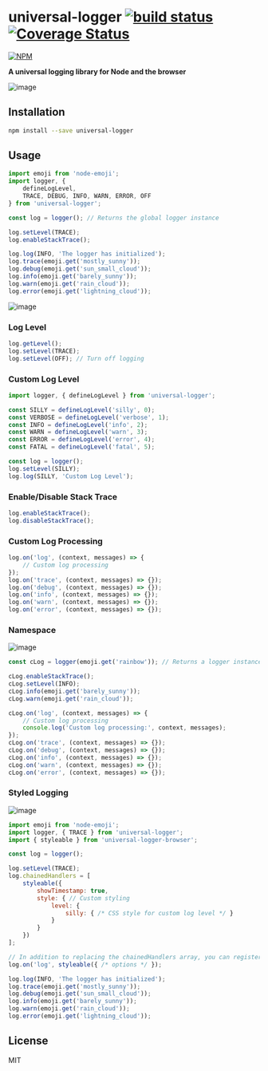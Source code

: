 # universal-logger [![build status](https://travis-ci.org/cheton/universal-logger.svg?branch=master)](https://travis-ci.org/cheton/universal-logger) [![Coverage Status](https://coveralls.io/repos/github/cheton/universal-logger/badge.svg?branch=master)](https://coveralls.io/github/cheton/universal-logger?branch=master)

[![NPM](https://nodei.co/npm/universal-logger.png?downloads=true&stars=true)](https://www.npmjs.com/package/universal-logger)

**A universal logging library for Node and the browser**
 
![image](https://cloud.githubusercontent.com/assets/447801/25858430/4d0651de-350e-11e7-9071-0ad8b2b8fece.png)

## Installation

```bash
npm install --save universal-logger
```

## Usage
```js
import emoji from 'node-emoji';
import logger, {
    defineLogLevel,
    TRACE, DEBUG, INFO, WARN, ERROR, OFF
} from 'universal-logger';

const log = logger(); // Returns the global logger instance

log.setLevel(TRACE);
log.enableStackTrace();

log.log(INFO, 'The logger has initialized');
log.trace(emoji.get('mostly_sunny'));
log.debug(emoji.get('sun_small_cloud'));
log.info(emoji.get('barely_sunny'));
log.warn(emoji.get('rain_cloud'));
log.error(emoji.get('lightning_cloud'));
```

![image](https://cloud.githubusercontent.com/assets/447801/25858187/b7290152-350d-11e7-83bb-41fa6151fa6d.png)

### Log Level
```js
log.getLevel();
log.setLevel(TRACE);
log.setLevel(OFF); // Turn off logging
```

### Custom Log Level
```js
import logger, { defineLogLevel } from 'universal-logger';

const SILLY = defineLogLevel('silly', 0);
const VERBOSE = defineLogLevel('verbose', 1);
const INFO = defineLogLevel('info', 2);
const WARN = defineLogLevel('warn', 3);
const ERROR = defineLogLevel('error', 4);
const FATAL = defineLogLevel('fatal', 5);

const log = logger();
log.setLevel(SILLY);
log.log(SILLY, 'Custom Log Level');
```

### Enable/Disable Stack Trace
```js
log.enableStackTrace();
log.disableStackTrace();
```

### Custom Log Processing
```js
log.on('log', (context, messages) => {
    // Custom log processing
});
log.on('trace', (context, messages) => {});
log.on('debug', (context, messages) => {});
log.on('info', (context, messages) => {});
log.on('warn', (context, messages) => {});
log.on('error', (context, messages) => {});
```

### Namespace
![image](https://cloud.githubusercontent.com/assets/447801/25858521/84e4ae20-350e-11e7-8eb0-ab3d4d2cf3d0.png)

```js
const cLog = logger(emoji.get('rainbow')); // Returns a logger instance with the given namespace

cLog.enableStackTrace();
cLog.setLevel(INFO);
cLog.info(emoji.get('barely_sunny'));
cLog.warn(emoji.get('rain_cloud'));

cLog.on('log', (context, messages) => {
    // Custom log processing
    console.log('Custom log processing:', context, messages);
});
cLog.on('trace', (context, messages) => {});
cLog.on('debug', (context, messages) => {});
cLog.on('info', (context, messages) => {});
cLog.on('warn', (context, messages) => {});
cLog.on('error', (context, messages) => {});
```

### Styled Logging
![image](https://cloud.githubusercontent.com/assets/447801/25858967/b8c7413e-350f-11e7-9fdf-14d27d195c6c.png)

```js
import emoji from 'node-emoji';
import logger, { TRACE } from 'universal-logger';
import { styleable } from 'universal-logger-browser';

const log = logger();

log.setLevel(TRACE);
log.chainedHandlers = [
    styleable({
        showTimestamp: true,
        style: { // Custom styling
            level: {
                silly: { /* CSS style for custom log level */ }
            }
        }
    })
];

// In addition to replacing the chainedHandlers array, you can register a listener for the 'log' event:
log.on('log', styleable({ /* options */ });

log.log(INFO, 'The logger has initialized');
log.trace(emoji.get('mostly_sunny'));
log.debug(emoji.get('sun_small_cloud'));
log.info(emoji.get('barely_sunny'));
log.warn(emoji.get('rain_cloud'));
log.error(emoji.get('lightning_cloud'));
```

## License

MIT
